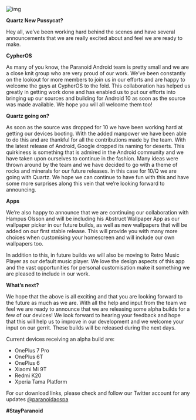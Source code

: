 ![img](https://raw.githubusercontent.com/AOSPA/ota/master/posts/imgs/2019-09-30-quartz-alpha.png)

**Quartz New Pussycat?**

Hey all, we’ve been working hard behind the scenes and have several announcements that we are really excited about and feel we are ready to make.

**CypherOS**

As many of you know, the Paranoid Android team is pretty small and we are a close knit group who are very proud of our work. We’ve been constantly on the lookout for more members to join us in our efforts and are happy to welcome the guys at CypherOS to the fold. This collaboration has helped us greatly in getting work done and has enabled us to put our efforts into bringing up our sources and building for Android 10 as soon as the source was made available. We hope you will all welcome them too!

**Quartz going on?**

As soon as the source was dropped for 10 we have been working hard at getting our devices booting. With the added manpower we have been able to do this and are thankful for all the contributions made by the team. With the latest release of Android, Google dropped its naming for deserts. This quirkiness is something that is admired in the Android community and we have taken upon ourselves to continue in the fashion. Many ideas were thrown around by the team and we have decided to go with a theme of rocks and minerals for our future releases. In this case for 10/Q we are going with Quartz. We hope we can continue to have fun with this and have some more surprises along this vein that we’re looking forward to announcing. 

**Apps**

We’re also happy to announce that we are continuing our collaboration with Hampus Olsson and will be including his Abstruct Wallpaper App as our wallpaper picker in our future builds, as well as new wallpapers that will be added on our first stable release. This will provide you with many more choices when customising your homescreen and will include our own wallpapers too.

In addition to this, in future builds we will also be moving to Retro Music Player as our default music player. We love the design aspects of this app and the vast opportunities for personal customisation make it something we are pleased to include in our work. 

**What’s next?**

We hope that the above is all exciting and that you are looking forward to the future as much as we are. With all the help and input from the team we feel we are ready to announce that we are releasing some alpha builds for a few of our devices! We look forward to hearing your feedback and hope that this will help us to improve in our development and we welcome your input on our gerrit. These builds will be released during the next days.

Current devices receiving an alpha build are:

- OnePlus 7 Pro
- OnePlus 6T
- OnePlus 6
- Xiaomi Mi 9T
- Redmi K20
- Xperia Tama Platform

For our download links, please check and follow our Twitter account for any updates [@paranoidaospa][1]

[1]: https://twitter.com/paranoidaospa/

**#StayParanoid**
